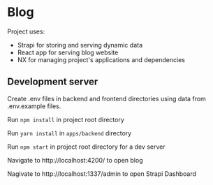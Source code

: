 # Blog

Project uses:

- Strapi for storing and serving dynamic data
- React app for serving blog website
- NX for managing project's applications and dependencies

## Development server

Create .env files in backend and frontend directories using data from .env.example files.

Run `npm install` in project root directory

Run `yarn install` in `apps/backend` directory

Run `npm start` in project root directory for a dev server

Navigate to http://localhost:4200/ to open blog

Nagivate to http://localhost:1337/admin to open Strapi Dashboard

